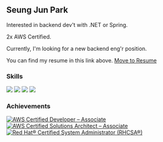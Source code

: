 ## Seung Jun Park

Interested in backend dev't with .NET or Spring.

2x AWS Certified.

Currently, I'm looking for a new backend eng'r position.

You can find my resume in this link above. [Move to Resume](https://github.com/eagle-25/resume/blob/main/pdf/2022%20%EC%9D%B4%EB%A0%A5%EC%84%9C.pdf)



### Skills
<img src="https://img.shields.io/badge/.NET-512BD4?style=flat-square&logo=.NET&logoColor=white"/> <img src="https://img.shields.io/badge/Spring-6DB33F?style=flat-square&logo=Spring&logoColor=white"/> <img src="https://img.shields.io/badge/Amazon AWS-232F3E?style=flat-square&logo=Amazon AWS&logoColor=FF9900"/> <img src="https://img.shields.io/badge/Oracle-F80000?style=flat-square&logo=Oracle&logoColor=whit"/>

### Achievements
<!--START_SECTION:badges-->

[![AWS Certified Developer – Associate](https://images.credly.com/size/100x100/images/b9feab85-1a43-4f6c-99a5-631b88d5461b/image.png)](http://www.credly.com/badges/4f1dc234-d417-4b82-ad1b-0855b3169286 "AWS Certified Developer – Associate")
[![AWS Certified Solutions Architect – Associate](https://images.credly.com/size/100x100/images/0e284c3f-5164-4b21-8660-0d84737941bc/image.png)](http://www.credly.com/badges/5b4c916d-0722-4aba-8164-5252071a7dcf "AWS Certified Solutions Architect – Associate")
[![Red Hat® Certified System Administrator (RHCSA®)](https://images.credly.com/size/100x100/images/572de0ba-2c59-4816-a59d-b0e1687e45ee/image.png)](http://www.credly.com/badges/c8fe3c6e-3372-4349-9db6-70a976f48086 "Red Hat® Certified System Administrator (RHCSA®)")
<!--END_SECTION:badges-->


